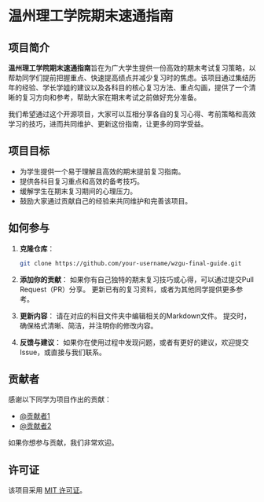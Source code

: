 # 温州理工学院期末速通指南

## 项目简介

**温州理工学院期末速通指南**旨在为广大学生提供一份高效的期末考试复习策略，以帮助同学们提前把握重点、快速提高绩点并减少复习时的焦虑。该项目通过集结历年的经验、学长学姐的建议以及各科目的核心复习方法、重点勾画，提供了一个清晰的复习方向和参考，帮助大家在期末考试之前做好充分准备。

我们希望通过这个开源项目，大家可以互相分享各自的复习心得、考前策略和高效学习的技巧，进而共同维护、更新这份指南，让更多的同学受益。

## 项目目标

- 为学生提供一个易于理解且高效的期末提前复习指南。
- 提供各科目复习重点和高效的备考技巧。
- 缓解学生在期末复习期间的心理压力。
- 鼓励大家通过贡献自己的经验来共同维护和完善该项目。


## 如何参与

1. **克隆仓库**：
   ```bash
   git clone https://github.com/your-username/wzgu-final-guide.git
2. **添加你的贡献**：
   如果你有自己独特的期末复习技巧或心得，可以通过提交Pull Request（PR）分享。
   更新已有的复习资料，或者为其他同学提供更多参考。

3. **更新内容**：
  请在对应的科目文件夹中编辑相关的Markdown文件。
  提交时，确保格式清晰、简洁，并注明你的修改内容。
  
4. **反馈与建议**：
  如果你在使用过程中发现问题，或者有更好的建议，欢迎提交Issue，或直接与我们联系。

## 贡献者

感谢以下同学为项目作出的贡献：

- [@贡献者1](https://github.com/贡献者1)
- [@贡献者2](https://github.com/贡献者2)

如果你想参与贡献，我们非常欢迎。

## 许可证

该项目采用 [MIT 许可证](LICENSE)。

